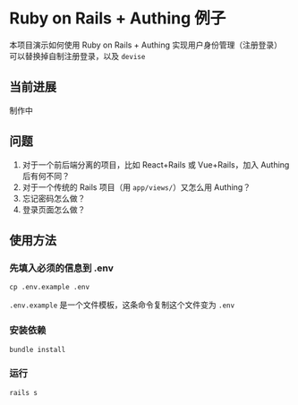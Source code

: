 # Ruby on Rails + Authing 例子
本项目演示如何使用 Ruby on Rails + Authing 实现用户身份管理（注册登录）    
可以替换掉自制注册登录，以及 `devise`  

## 当前进展
制作中

## 问题
1. 对于一个前后端分离的项目，比如 React+Rails 或 Vue+Rails，加入 Authing 后有何不同？
2. 对于一个传统的 Rails 项目（用 `app/views/`）又怎么用 Authing？
3. 忘记密码怎么做？
4. 登录页面怎么做？

## 使用方法

### 先填入必须的信息到 .env
```
cp .env.example .env
``` 

`.env.example` 是一个文件模板，这条命令复制这个文件变为 `.env`

### 安装依赖
```
bundle install
```

### 运行
```
rails s
```

<!--

## 说明
* 方法1：[登录注册页完全托管给 Authing](https://docs.authing.cn/v2/guides/authentication/basic/password/#%E4%BD%BF%E7%94%A8-api-sdk)

-->